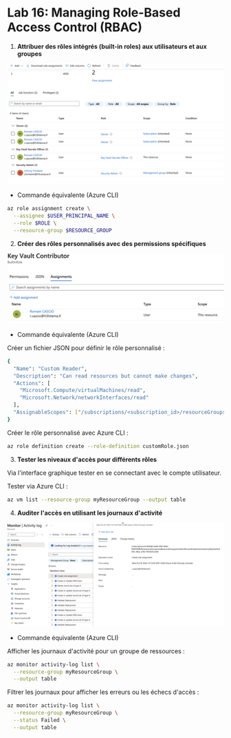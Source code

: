 # Lab 16: Managing Role-Based Access Control (RBAC)

1. **Attribuer des rôles intégrés (built-in roles) aux utilisateurs et aux groupes**

![1.png](1.png)

- Commande équivalente (Azure CLI)

```bash
az role assignment create \
  --assignee $USER_PRINCIPAL_NAME \
  --role $ROLE \
  --resource-group $RESOURCE_GROUP
```
2. **Créer des rôles personnalisés avec des permissions spécifiques**

![2.png](2.png)

- Commande équivalente (Azure CLI)

Créer un fichier JSON pour définir le rôle personnalisé :

```bash
{
  "Name": "Custom Reader",
  "Description": "Can read resources but cannot make changes",
  "Actions": [
    "Microsoft.Compute/virtualMachines/read",
    "Microsoft.Network/networkInterfaces/read"
  ],
  "AssignableScopes": ["/subscriptions/<subscription_id>/resourceGroups/myResourceGroup"]
}
```

Créer le rôle personnalisé avec Azure CLI :
```bash
az role definition create --role-definition customRole.json
```

3. **Tester les niveaux d'accès pour différents rôles**

Via l'interface graphique tester en se connectant avec le compte utilisateur.

Tester via Azure CLI :
```bash
az vm list --resource-group myResourceGroup --output table
```

4. **Auditer l'accès en utilisant les journaux d'activité**

![3.png](3.png)

- Commande équivalente (Azure CLI)

Afficher les journaux d'activité pour un groupe de ressources :
```bash
az monitor activity-log list \
  --resource-group myResourceGroup \
  --output table
```

Filtrer les journaux pour afficher les erreurs ou les échecs d'accès :
```bash
az monitor activity-log list \
  --resource-group myResourceGroup \
  --status Failed \
  --output table
```


